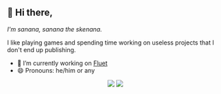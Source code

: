 ## 👋 Hi there,

*I'm sanana, sanana the skenana.*

I like playing games and spending time working on useless projects that I don't end up publishing.

- 🔭 I’m currently working on [Fluet](https://github.com/fluetlang)
- 😄 Pronouns: he/him or any

<p align="center">
  <a href="https://github.com/theoddgarlic"><img src="https://github-readme-stats.vercel.app/api?username=theoddgarlic"/></a>
  <a href="https://github.com/theoddgarlic"><img src="https://github-readme-stats.vercel.app/api/top-langs/?username=theoddgarlic&layout=compact&langs_count=10"/></a>
</p>

<!--
**TheOddGarlic/TheOddGarlic** is a ✨ _special_ ✨ repository because its `README.md` (this file) appears on your GitHub profile.

Here are some ideas to get you started:

- 🔭 I’m currently working on ...
- 🌱 I’m currently learning ...
- 👯 I’m looking to collaborate on ...
- 🤔 I’m looking for help with ...
- 💬 Ask me about ...
- 📫 How to reach me: ...
- 😄 Pronouns: ...
- ⚡ Fun fact: ...
-->

